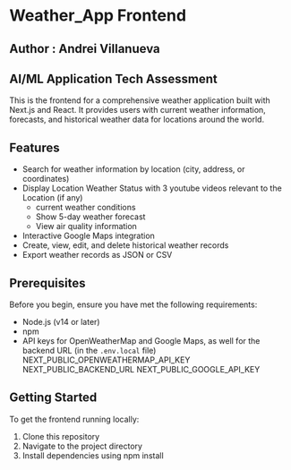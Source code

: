 # Weather_App Frontend
## Author : Andrei Villanueva
## AI/ML Application Tech Assessment

This is the frontend for a comprehensive weather application built with Next.js and React. It provides users with current weather information, forecasts, and historical weather data for locations around the world.

## Features

- Search for weather information by location (city, address, or coordinates)
- Display Location Weather Status with 3 youtube videos relevant to the Location (if any)
    - current weather conditions
    - Show 5-day weather forecast
    - View air quality information
- Interactive Google Maps integration
- Create, view, edit, and delete historical weather records
- Export weather records as JSON or CSV

## Prerequisites

Before you begin, ensure you have met the following requirements:

- Node.js (v14 or later)
- npm
- API keys for OpenWeatherMap and Google Maps, as well for the backend URL (in the `.env.local` file)
    NEXT_PUBLIC_OPENWEATHERMAP_API_KEY
    NEXT_PUBLIC_BACKEND_URL
    NEXT_PUBLIC_GOOGLE_API_KEY 

## Getting Started

To get the frontend running locally:

1. Clone this repository
2. Navigate to the project directory
3. Install dependencies using npm install

